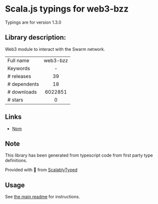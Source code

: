 
# Scala.js typings for web3-bzz

Typings are for version 1.3.0

## Library description:
Web3 module to interact with the Swarm network.

|                    |                 |
| ------------------ | :-------------: |
| Full name          | web3-bzz |
| Keywords           | - |
| # releases         | 39 |
| # dependents       | 18 |
| # downloads        | 6022851 |
| # stars            | 0 |

## Links
- [Npm](https://www.npmjs.com/package/web3-bzz)
    


## Note
This library has been generated from typescript code from first party type definitions.

Provided with :purple_heart: from [ScalablyTyped](https://github.com/oyvindberg/ScalablyTyped)

## Usage
See [the main readme](../../readme.md) for instructions.


